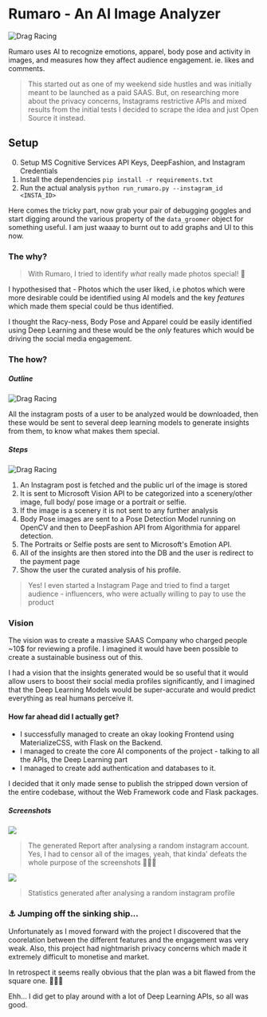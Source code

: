 # Rumaro - An AI Image Analyzer

![Drag Racing](images/rumaro-insta.png)

Rumaro uses AI to recognize emotions, apparel, body pose and activity in images, 
and measures how they affect audience engagement. ie. likes and comments.

>This started out as one of my weekend side hustles and was initially meant to be launched as a paid SAAS. But, on 
researching more about the privacy concerns, Instagrams restrictive APIs and mixed results from the initial tests I 
decided to scrape the idea and just Open Source it instead.

## Setup
0. Setup MS Cognitive Services API Keys, DeepFashion, and Instagram Credentials
1. Install the dependencies 
`pip install -r requirements.txt`
2. Run the actual analysis `python run_rumaro.py --instagram_id <INSTA_ID>`

Here comes the tricky part, now grab your pair of debugging goggles and start digging around the various property of 
the `data_groomer` object for something useful. I am just waaay to burnt out to add graphs and UI 
to this now.  

### The why?

> With Rumaro, I tried to identify *what* really made photos special! 🦄

I hypothesised that - Photos which the user liked, i.e photos which were more desirable could be identified using AI 
models and the key _features_ which made them special could be thus identified. 

I thought the Racy-ness, Body Pose and 
Apparel could be easily identified using Deep Learning and these would be the *only* features which would be driving the
social media engagement. 

### The how?
##### Outline 

![Drag Racing](images/block_db.png)

All the instagram posts of a user to be analyzed would be downloaded, then these would be sent to several deep learning models
to generate insights from them, to know what makes them special.

##### Steps

![Drag Racing](images/algo_dg.png)


1. An Instagram post is fetched and the public url of the image is stored
2. It is sent to Microsoft Vision API to be categorized into a scenery/other image, full body/ pose image or a portrait or selfie.
3. If the image is a scenery it is not sent to any further analysis
4. Body Pose images are sent to a Pose Detection Model running on OpenCV and then to DeepFashion API from Algorithmia for apparel detection. 
5. The Portraits or Selfie posts are sent to Microsoft's Emotion API.
6. All of the insights are then stored into the DB and the user is redirect to the payment page
7. Show the user the curated analysis of his profile.

> Yes! I even started a Instagram Page and tried to find a target audience - influencers, who were actually willing 
>to pay to use the product

### Vision

The vision was to create a massive SAAS Company who charged people ~10$ for reviewing a profile. 
I imagined it would have been possible to create a sustainable business out of this. 

I had a vision that the insights generated would be so useful that it would allow users to boost their social media profiles
significantly, and I imagined that the Deep Learning Models would be super-accurate and would predict everything as 
real humans perceive it.  

#### How far ahead did I actually get?

* I successfully managed to create an okay looking Frontend using MaterializeCSS, with Flask on the Backend.
* I managed to create the core AI components of the project - talking to all the APIs, the Deep Learning part
* I managed to create add authentication and databases to it.
  
I decided that it only made sense to publish the stripped down version of the entire codebase, without the Web Framework
code and Flask packages. 

##### Screenshots

![](images/full_ui.png)
> The generated Report after analysing a random instagram account. 
> Yes, I had to censor all of the images, yeah, that kinda' defeats the whole purpose of the screenshots 🤷🏽‍♂️


![](images/graphs.png)
> Statistics generated after analysing a random instagram profile

### ⚓ Jumping off the sinking ship...  

Unfortunately as I moved forward with the project I discovered that the coorelation between the different features
and the engagement was very weak. Also, this project had nightmarish privacy concerns which made it extremely difficult
to monetise and market. 

In retrospect it seems really obvious that the plan was a bit flawed from the square one. 
🤷🏽‍♂️

Ehh... I did get to play around with a lot of Deep Learning APIs, so all was good.   